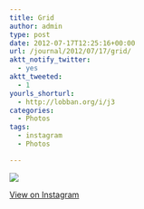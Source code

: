 ```yaml
---
title: Grid
author: admin
type: post
date: 2012-07-17T12:25:16+00:00
url: /journal/2012/07/17/grid/
aktt_notify_twitter:
  - yes
aktt_tweeted:
  - 1
yourls_shorturl:
  - http://lobban.org/i/j3
categories:
  - Photos
tags:
  - instagram
  - Photos

---
```

![][1]

[View on Instagram][2]

 [1]: http://lobban.org/wp-content/uploads/HLIC/1291c1894c5fbe1010928432cd0de8cd.jpg
 [2]: http://instagr.am/p/NLpAxhKlkN/